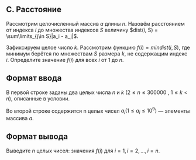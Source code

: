 ## C. Расстояние

Рассмотрим целочисленный массив $a$ длины $n$. Назовём расстоянием от индекса $i$ до множества индексов $S$ величину
$dist(i, S) = \sum\limits_{j\in S}|a_i - a_j|$. 

Зафиксируем целое число $k$. Рассмотрим функцию $f(i) = min dist(i, S)$, где минимум берётся по множествам $S$ размера $k$, не содержащим индекс $i$.
Определите значение $f(i)$ для всех $i$ от $1$ до $n$.

## Формат ввода

В первой строке заданы два целых числа $n$ и $k$ $(2\leq n\leq 300 000\text{ , }1\leq k < n)$, описанные в условии.

Во второй строке содержится n целых чисел $a_i (1\leq a_i \leq 10^9)$ — элементы массива $a$.

## Формат вывода

Выведите $n$ целых чисел: значения $f(i)$ для $i = 1, i = 2, ..., i = n$.


